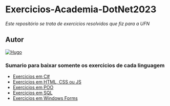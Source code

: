 # Exercicios-Academia-DotNet2023
*Este repositório se trata de exercicios resolvidos que fiz para a UFN*

## Autor
[![Hugo](https://avatars.githubusercontent.com/u/66370123?v=4)](https://github.com/HugoAndreL)

### Sumario para baixar somente os exercicios de cada linguagem
- [Exercicios em C#](https://github.com/HugoAndreL/Exercicios-Academia-DotNet2023/releases/tag/c%23)
- [Exercicios em HTML, CSS ou JS](https://github.com/HugoAndreL/Exercicios-Academia-DotNet2023/releases/tag/html)
- [Exercicios em POO](https://github.com/HugoAndreL/Exercicios-Academia-DotNet2023/releases/tag/poo)
- [Exercicios em SQL](https://github.com/HugoAndreL/Exercicios-Academia-DotNet2023/releases/tag/sql)
- [Exercicios em Windows Forms](https://github.com/HugoAndreL/Exercicios-Academia-DotNet2023/releases/tag/windows-forms)
